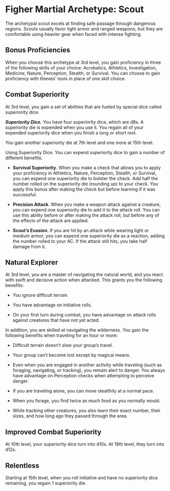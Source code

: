 # Figher Martial Archetype: Scout
The archetypal scout excels at finding safe passage through dangerous regions. Scouts usually favor light armor and ranged weapons, but they are comfortable using heavier gear when faced with intense fighting.

## Bonus Proficiencies
When you choose this archetype at 3rd level, you gain proficiency in three of the following skills of your choice: Acrobatics, Athletics, Investigation, Medicine, Nature, Perception, Stealth, or Survival. You can choose to gain proficiency with thieves’ tools in place of one skill choice.

## Combat Superiority
At 3rd level, you gain a set of abilities that are fueled by special dice called superiority dice.

***Superiority Dice.*** You have four superiority dice, which are d8s. A superiority die is expended when you use it. You regain all of your expended superiority dice when you finish a long or short rest.

You gain another superiority die at 7th level and one more at 15th level.

Using Superiority Dice. You can expend superiority dice to gain a number of different benefits:

* **Survival Superiority**. When you make a check that allows you to apply your proficiency in Athletics, Nature, Perception, Stealth, or Survival, you can expend one superiority die to bolster the check. Add half the number rolled on the superiority die (rounding up) to your check. You apply this bonus after making the check but before learning if it was successful.

* **Precision Attack**. When you make a weapon attack against a creature, you can expend one superiority die to add it to the attack roll. You can use this ability before or after making the attack roll, but before any of the effects of the attack are applied.

* **Scout’s Evasion**. If you are hit by an attack while wearing light or medium armor, you can expend one superiority die as a reaction, adding the number rolled to your AC. If the attack still hits, you take half damage from it.

## Natural Explorer
At 3rd level, you are a master of navigating the natural world, and you react with swift and decisive action when attacked. This grants you the following benefits:

* You ignore difficult terrain.

* You have advantage on initiative rolls.

* On your first turn during combat, you have advantage on attack rolls against creatures that have not yet acted.

In addition, you are skilled at navigating the wilderness. You gain the following benefits when traveling for an hour or more:

* Difficult terrain doesn’t slow your group’s travel.

* Your group can’t become lost except by magical means.

* Even when you are engaged in another activity while traveling (such as foraging, navigating, or tracking), you remain alert to danger. You always have advantage on Perception checks when attempting to perceive danger.

* If you are traveling alone, you can move stealthily at a normal pace.

* When you forage, you find twice as much food as you normally would.

* While tracking other creatures, you also learn their exact number, their sizes, and how long ago they passed through the area.

## Improved Combat Superiority
At 10th level, your superiority dice turn into d10s. At 18th level, they turn into d12s.

## Relentless
Starting at 15th level, when you roll initiative and have no superiority dice remaining, you regain 1 superiority die.
